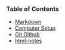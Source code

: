 ### Table of Contents
- [Markdown](markdown.md)
- [Computer Setup](computer-setup.md)
- [Git Github](git-github.md)
- [html-notes](htmal-notes.md)


